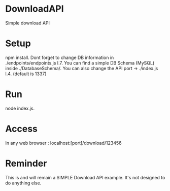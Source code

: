 # DownloadAPI
Simple download API

# Setup
npm install.
Dont forget to change DB information in ./endpoints/endpoints.js l.7.
You can find a simple DB Schema (MySQL) inside ./DatabaseSchema/.
You can also change the API port -> ./index.js l.4. (default is 1337)

# Run
node index.js.

# Access
In any web browser :
localhost:[port]/download/123456

# Reminder
This is and will remain a SIMPLE Download API example.
It's not designed to do anything else.